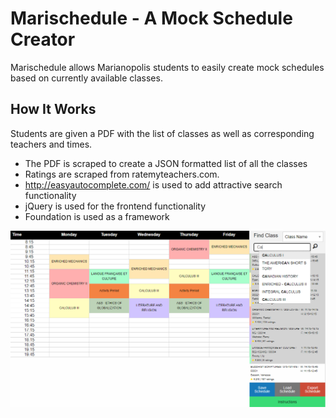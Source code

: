 # Marischedule - A Mock Schedule Creator
Marischedule allows Marianopolis students to easily create mock schedules based on currently available classes.

## How It Works
Students are given a PDF with the list of classes as well as corresponding teachers and times. 


* The PDF is scraped to create a JSON formatted list of all the classes
* Ratings are scraped from ratemyteachers.com.
* http://easyautocomplete.com/ is used to add attractive search functionality
* jQuery is used for the frontend functionality
* Foundation is used as a framework

![Example schedule](schedule_maker.png)